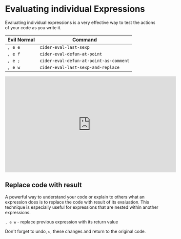 # Evaluating individual Expressions

Evaluating individual expressions is a very effective way to test the actions of your code as you write it.

| Evil Normal | Command                                |
|-------------|----------------------------------------|
| `, e e`     | `cider-eval-last-sexp`                 |
| `, e f`     | `cider-eval-defun-at-point`            |
| `, e ;`     | `cider-eval-defun-at-point-as-comment` |
| `, e w`     | `cider-eval-last-sexp-and-replace`     |


<iframe width="560" height="315" src="https://www.youtube.com/embed/eJ-JPmkzyP8" frameborder="0" allowfullscreen></iframe>


## Replace code with result

A powerful way to understand your code or explain to others what an expression does is to replace the code with result of its evaluation.  This technique is especially useful for expressions that are nested within another expressions.

`, e w` - replace previous expression with its return value

Don't forget to undo, `u`, these changes and return to the original code.
